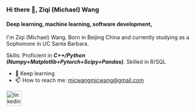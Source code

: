 ### Hi there 👋, Ziqi (Michael) Wang
#### Deep learning, machine learning, software development,

I'm Ziqi (Michael) Wang. Born in Beijing China and currently studying as a Sophomore in UC Santa Barbara. 

Skills: Proficient in **_C++/Python (Numpy+Matplotlib+Pytorch+Scipy+Pandas)_**. Skilled in R/SQL

- 🌱 Keep learning
- 📫 How to reach me: micwangmicwang@gmail.com


[<img src='https://cdn.jsdelivr.net/npm/simple-icons@3.0.1/icons/linkedin.svg' alt='linkedin' height='40'>](https://www.linkedin.com/in/michael-zi-qi-wang-8a408a1a2/)  










